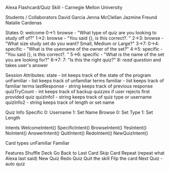 Alexa Flashcard/Quiz Skill - Carnegie Mellon University

Students / Collaborators
  David Garcia
  Jenna McClellan
  Jazmine Freund
  Natalie Cardenas

States
  0: welcome
  0->1: browse - "What type of quiz are you looking to study off of?"
  1->2: browse - "You said {}, is this correct?. "
  2->3: browse - "What size study set do you want? Small, Medium or Large?"
  3->7:
  0->4: specific - "What is the username of the owner of the set?"
  4->5: specific - "You said {}, is this correct?. "
  5->6: specific - "What is the name of the set you are looking for?"
  6->7:
  7: "Is this the right quiz?"
  8: *read question* and takes user's answer

  Session Attributes:
    state - int
          keeps track of the state of the program
    unFamiliar - list
          keeps track of unfamiliar terms
    familiar - list
          keeps track of familiar terms
    lastResponse - string
          keeps track of previous response
    quizTryCount - int
          keeps track of backup quizzes if user rejects first provided quiz
    quizInfo1 - string
          keeps track of quiz type or username
    quizInfo2 - string
          keeps track of length or set name

Quiz Info
  Specific
    0: Username
    1: Set Name
  Browse
    0: Set Type
    1: Set Length

Intents
  WelcomeIntent()
  SpecificIntent()
  BrowseIntent()
  YesIntent()
  NoIntent()
  AnswerIntent()
  QuitIntent()
  RedoIntent()
  NewQuizIntent()


Card types
  unFamiliar
  Familiar

Features
  Shuffle Deck
  Go Back to Last Card
  Skip Card
  Repeat (repeat what Alexa last said)
  New Quiz
  Redo Quiz
  Quit the skill
  Flip the card
  Next Quiz - auto quiz
